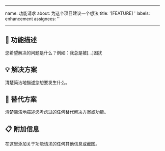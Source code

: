  ---
name: 功能请求
about: 为这个项目建议一个想法
title: '[FEATURE] '
labels: enhancement
assignees: ''

---

## 🚀 功能描述
您希望解决的问题是什么？例如：我总是被[...]困扰

## 💡 解决方案
清楚简洁地描述您想要发生什么。

## 🔄 替代方案
清楚简洁地描述您考虑过的任何替代解决方案或功能。

## 📋 附加信息
在这里添加关于功能请求的任何其他信息或截图。
